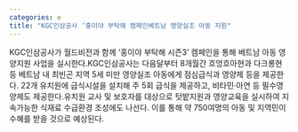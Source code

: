 ```yaml
---
categories: e
title: "KGC인삼공사 ‘홍이야 부탁해 캠페인베트남 영양실조 아동 지원"
---
```

KGC인삼공사가 월드비전과 함께 ‘홍이야 부탁해 시즌3’ 캠페인을 통해 베트남 아동 영양지원 사업을 실시한다.KGC인삼공사는 다음달부터 8개월간 흐엉흐아현과 다크롱현 등 베트남 내 최빈곤 지역 5세 미만 영양실조 아동에게 점심급식과 영양제 등을 제공한다. 22개 유치원에 급식시설을 설치해 주 5회 급식을 제공하고, 비타민·아연 등 필수영양제도 제공한다.유치원 교사 및 보호자를 대상으로 텃밭지원과 영양교육을 실시하여 지속가능한 식재료 수급환경 조성에도 나선다. 이를 통해 약 750여명의 아동 및 지역민이 수혜를 받을 것으로 예상된다.